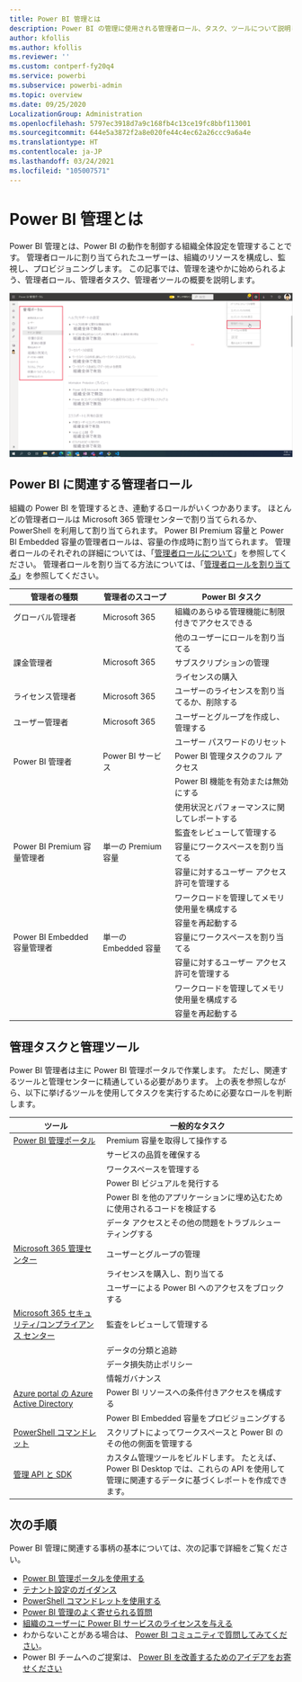 ```yaml
---
title: Power BI 管理とは
description: Power BI の管理に使用される管理者ロール、タスク、ツールについて説明します。
author: kfollis
ms.author: kfollis
ms.reviewer: ''
ms.custom: contperf-fy20q4
ms.service: powerbi
ms.subservice: powerbi-admin
ms.topic: overview
ms.date: 09/25/2020
LocalizationGroup: Administration
ms.openlocfilehash: 5797ec3918d7a9c168fb4c13ce19fc8bbf113001
ms.sourcegitcommit: 644e5a3872f2a8e020fe44c4ec62a26ccc9a6a4e
ms.translationtype: HT
ms.contentlocale: ja-JP
ms.lasthandoff: 03/24/2021
ms.locfileid: "105007571"
---
```

# <a name="what-is-power-bi-administration"></a>Power BI 管理とは

Power BI 管理とは、Power BI の動作を制御する組織全体設定を管理することです。 管理者ロールに割り当てられたユーザーは、組織のリソースを構成し、監視し、プロビジョニングします。 この記事では、管理を速やかに始められるよう、管理者ロール、管理者タスク、管理者ツールの概要を説明します。

![組織全体の設定が表示されている、Power BI の管理ポータルのスクリーンショット。](media/service-admin-administering-power-bi-in-your-organization/admin-portal.png)

## <a name="administrator-roles-related-to-power-bi"></a>Power BI に関連する管理者ロール

組織の Power BI を管理するとき、連動するロールがいくつかあります。 ほとんどの管理者ロールは Microsoft 365 管理センターで割り当てられるか、PowerShell を利用して割り当てられます。 Power BI Premium 容量と Power BI Embedded 容量の管理者ロールは、容量の作成時に割り当てられます。 管理者ロールのそれぞれの詳細については、「[管理者ロールについて](/microsoft-365/admin/add-users/about-admin-roles)」を参照してください。 管理者ロールを割り当てる方法については、「[管理者ロールを割り当てる](/microsoft-365/admin/add-users/assign-admin-roles)」を参照してください。

| **管理者の種類** | **管理者のスコープ** | **Power BI タスク** |
| --- | --- | --- |
| グローバル管理者 | Microsoft 365 | 組織のあらゆる管理機能に制限付きでアクセスできる |
| | | 他のユーザーにロールを割り当てる |
| 課金管理者 | Microsoft 365 | サブスクリプションの管理 |
| | | ライセンスの購入 |
| ライセンス管理者 | Microsoft 365 | ユーザーのライセンスを割り当てるか、削除する |
| ユーザー管理者 | Microsoft 365 | ユーザーとグループを作成し、管理する |
| | | ユーザー パスワードのリセット |
| Power BI 管理者 | Power BI サービス | Power BI 管理タスクのフル アクセス|
| | | Power BI 機能を有効または無効にする |
| | | 使用状況とパフォーマンスに関してレポートする |
| | | 監査をレビューして管理する |
| Power BI Premium 容量管理者 | 単一の Premium 容量 | 容量にワークスペースを割り当てる|
| | | 容量に対するユーザー アクセス許可を管理する |
| | | ワークロードを管理してメモリ使用量を構成する |
| | | 容量を再起動する |
| Power BI Embedded 容量管理者 | 単一の Embedded 容量 | 容量にワークスペースを割り当てる|
| | | 容量に対するユーザー アクセス許可を管理する |
| | | ワークロードを管理してメモリ使用量を構成する |
| | | 容量を再起動する |

## <a name="administrative-tasks-and-tools"></a>管理タスクと管理ツール

Power BI 管理者は主に Power BI 管理ポータルで作業します。 ただし、関連するツールと管理センターに精通している必要があります。 上の表を参照しながら、以下に挙げるツールを使用してタスクを実行するために必要なロールを判断します。

| **ツール** | **一般的なタスク** |
| --- | --- |
| [Power BI 管理ポータル](https://app.powerbi.com/admin-portal) | Premium 容量を取得して操作する |
| | サービスの品質を確保する |
| | ワークスペースを管理する |
| | Power BI ビジュアルを発行する |
| | Power BI を他のアプリケーションに埋め込むために使用されるコードを検証する |
| | データ アクセスとその他の問題をトラブルシューティングする |
| [Microsoft 365 管理センター](https://admin.microsoft.com) | ユーザーとグループの管理 |
| | ライセンスを購入し、割り当てる |
| | ユーザーによる Power BI へのアクセスをブロックする |
| [Microsoft 365 セキュリティ/コンプライアンス センター](https://protection.office.com) | 監査をレビューして管理する |
| | データの分類と追跡 |
| | データ損失防止ポリシー |
| | 情報ガバナンス |
| [Azure portal の Azure Active Directory](https://aad.portal.azure.com) | Power BI リソースへの条件付きアクセスを構成する |
| | Power BI Embedded 容量をプロビジョニングする |
| [PowerShell コマンドレット](/powershell/power-bi/overview) | スクリプトによってワークスペースと Power BI のその他の側面を管理する |
| [管理 API と SDK](service-admin-reference.md) | カスタム管理ツールをビルドします。 たとえば、Power BI Desktop では、これらの API を使用して管理に関連するデータに基づくレポートを作成できます。 |

## <a name="next-steps"></a>次の手順

Power BI 管理に関連する事柄の基本については、次の記事で詳細をご覧ください。

- [Power BI 管理ポータルを使用する](service-admin-portal.md)
- [テナント設定のガイダンス](../guidance/admin-tenant-settings.md)
- [PowerShell コマンドレットを使用する](/powershell/power-bi/overview)
- [Power BI 管理のよく寄せられる質問](service-admin-faq.yml)
- [組織のユーザーに Power BI サービスのライセンスを与える](service-admin-licensing-organization.md)
- わからないことがある場合は、 [Power BI コミュニティで質問してみてください](https://community.powerbi.com/)。
- Power BI チームへのご提案は、 [Power BI を改善するためのアイデアをお寄せください](https://ideas.powerbi.com/)